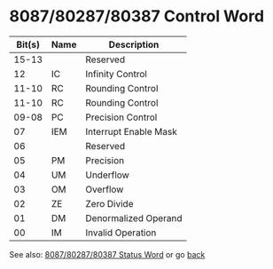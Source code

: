 # 8087/80287/80387 Control Word

|Bit(s)|Name|Description          |
|------|----|---------------------|
|15-13 |    |Reserved             |
|12    |IC  |Infinity Control     |
|11-10 |RC  |Rounding Control     |
|11-10 |RC  |Rounding Control     |
|09-08 |PC  |Precision Control    |
|07    |IEM |Interrupt Enable Mask|
|06    |    |Reserved             |
|05    |PM  |Precision            |
|04    |UM  |Underflow            |
|03    |OM  |Overflow             |
|02    |ZE  |Zero Divide          |
|01    |DM  |Denormalized Operand |
|00    |IM  |Invalid Operation    |

See also: [8087/80287/80387 Status Word](STATUS8087.md) or go [back](../../README.md)


